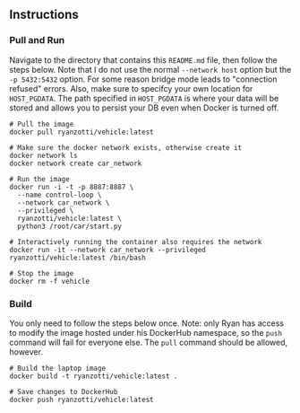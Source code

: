 ## Instructions

### Pull and Run

Navigate to the directory that contains this `README.md` file, then follow the steps below. Note that I do not use the normal `--network host` option but the `-p 5432:5432` option. For some reason bridge mode leads to "connection refused" errors. Also, make sure to specifcy your own location for `HOST_PGDATA`. The path specified in `HOST_PGDATA` is where your data will be stored and allows you to persist your DB even when Docker is turned off.

	# Pull the image
	docker pull ryanzotti/vehicle:latest
		
	# Make sure the docker network exists, otherwise create it
	docker network ls
	docker network create car_network

	# Run the image
	docker run -i -t -p 8887:8887 \
	  --name control-loop \
	  --network car_network \
	  --privileged \
	  ryanzotti/vehicle:latest \
	  python3 /root/car/start.py

	# Interactively running the container also requires the network
	docker run -it --network car_network --privileged  ryanzotti/vehicle:latest /bin/bash

	# Stop the image
	docker rm -f vehicle


### Build

You only need to follow the steps below once. Note: only Ryan has access to modify the image hosted under his DockerHub namespace, so the `push` command will fail for everyone else. The `pull` command should be allowed, however.

	# Build the laptop image
	docker build -t ryanzotti/vehicle:latest .
	
	# Save changes to DockerHub
	docker push ryanzotti/vehicle:latest
